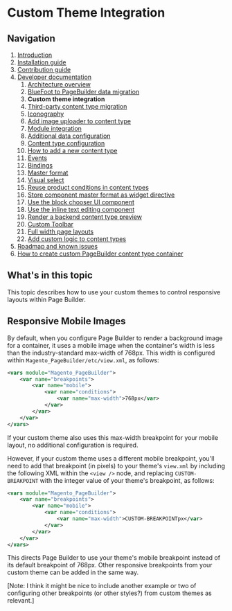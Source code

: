 # Custom Theme Integration

## Navigation

1. [Introduction]
2. [Installation guide]
3. [Contribution guide]
4. [Developer documentation]
    1. [Architecture overview]
    1. [BlueFoot to PageBuilder data migration]
    1. **Custom theme integration**
    1. [Third-party content type migration]
    1. [Iconography]
    1. [Add image uploader to content type]
    1. [Module integration]
    1. [Additional data configuration]
    1. [Content type configuration]
    1. [How to add a new content type]
    1. [Events]
    1. [Bindings]
    1. [Master format]
    1. [Visual select] 
    1. [Reuse product conditions in content types]
    1. [Store component master format as widget directive]
    1. [Use the block chooser UI component]
    1. [Use the inline text editing component]
    1. [Render a backend content type preview]
    1. [Custom Toolbar]
    1. [Full width page layouts]
    1. [Add custom logic to content types]
5. [Roadmap and known issues]
6. [How to create custom PageBuilder content type container]

[Introduction]: README.md
[Contribution guide]: CONTRIBUTING.md
[Installation guide]: install.md
[Developer documentation]: developer-documentation.md
[Architecture overview]: architecture-overview.md
[BlueFoot to PageBuilder data migration]: bluefoot-data-migration.md
[Custom theme integration]: custom-themes.md
[Third-party content type migration]: new-content-type-example.md
[Iconography]: iconography.md
[Add image uploader to content type]: image-uploader.md
[Module integration]: module-integration.md
[Additional data configuration]: custom-configuration.md
[Content type configuration]: content-type-configuration.md
[How to add a new content type]: how-to-add-new-content-type.md
[Events]: events.md
[Bindings]: bindings.md
[Master format]: master-format.md
[Visual select]: visual-select.md
[Reuse product conditions in content types]: product-conditions.md
[Store component master format as widget directive]: widget-directive.md
[Use the block chooser UI component]: block-chooser-component.md
[Use the inline text editing component]: inline-editing-component.md
[Render a backend content type preview]: content-type-preview.md
[Custom Toolbar]: toolbar.md
[Full width page layouts]: full-width-page-layouts.md
[Add custom logic to content types]: add-custom-logic.md
[Roadmap and Known Issues]: roadmap.md
[How to create custom PageBuilder content type container]: how-to-create-custom-content-type-container.md

## What's in this topic
This topic describes how to use your custom themes to control responsive layouts within Page Builder.

## Responsive Mobile Images
By default, when you configure Page Builder to render a background image for a container, it uses a mobile image when the container's width is less than the industry-standard max-width of 768px. This width is configured within `Magento_PageBuilder/etc/view.xml`, as follows:
```xml
<vars module="Magento_PageBuilder">
    <var name="breakpoints">
        <var name="mobile">
            <var name="conditions">
                <var name="max-width">768px</var>
            </var>
        </var>
    </var>
</vars>
```

If your custom theme also uses this max-width breakpoint for your mobile layout, no additional configuration is required.

However, if your custom theme uses a different mobile breakpoint, you'll need to add that breakpoint (in pixels) to your theme's `view.xml` by including the following XML within the `<view />` node, and replacing `CUSTOM-BREAKPOINT` with the integer value of your theme's breakpoint, as follows:
```xml
<vars module="Magento_PageBuilder">
    <var name="breakpoints">
        <var name="mobile">
            <var name="conditions">
                <var name="max-width">CUSTOM-BREAKPOINTpx</var>
            </var>
        </var>
    </var>
</vars>
```

This directs Page Builder to use your theme's mobile breakpoint instead of its default breakpoint of 768px. Other responsive breakpoints from your custom theme can be added in the same way.

[Note: I think it might be nice to include another example or two of configuring other breakpoints (or other styles?) from custom themes as relevant.]